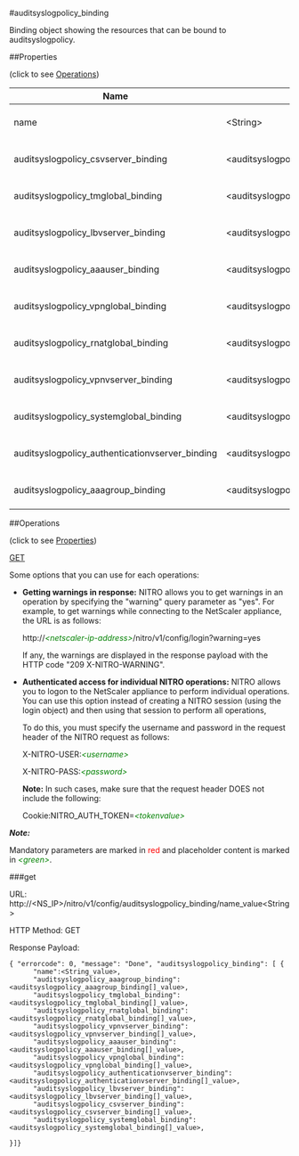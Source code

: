#auditsyslogpolicy_binding

Binding object showing the resources that can be bound to auditsyslogpolicy.


##Properties 
<span>(click to see [Operations](#operations))</span>


<table><thead><tr><th>Name</th><th> Data Type</th><th> Permissions</th><th>Description</th></tr></thead><tbody><tr><td>name</td><td>&lt;String></td><td>Read-write</td><td>Name of the policy.&lt;br>Minimum length = 1</td><tr><tr><td>auditsyslogpolicy_csvserver_binding</td><td>&lt;auditsyslogpolicy_csvserver_binding[]></td><td>Read-only</td><td>csvserver that can be bound to auditsyslogpolicy.</td><tr><tr><td>auditsyslogpolicy_tmglobal_binding</td><td>&lt;auditsyslogpolicy_tmglobal_binding[]></td><td>Read-only</td><td>tmglobal that can be bound to auditsyslogpolicy.</td><tr><tr><td>auditsyslogpolicy_lbvserver_binding</td><td>&lt;auditsyslogpolicy_lbvserver_binding[]></td><td>Read-only</td><td>lbvserver that can be bound to auditsyslogpolicy.</td><tr><tr><td>auditsyslogpolicy_aaauser_binding</td><td>&lt;auditsyslogpolicy_aaauser_binding[]></td><td>Read-only</td><td>aaauser that can be bound to auditsyslogpolicy.</td><tr><tr><td>auditsyslogpolicy_vpnglobal_binding</td><td>&lt;auditsyslogpolicy_vpnglobal_binding[]></td><td>Read-only</td><td>vpnglobal that can be bound to auditsyslogpolicy.</td><tr><tr><td>auditsyslogpolicy_rnatglobal_binding</td><td>&lt;auditsyslogpolicy_rnatglobal_binding[]></td><td>Read-only</td><td>rnatglobal that can be bound to auditsyslogpolicy.</td><tr><tr><td>auditsyslogpolicy_vpnvserver_binding</td><td>&lt;auditsyslogpolicy_vpnvserver_binding[]></td><td>Read-only</td><td>vpnvserver that can be bound to auditsyslogpolicy.</td><tr><tr><td>auditsyslogpolicy_systemglobal_binding</td><td>&lt;auditsyslogpolicy_systemglobal_binding[]></td><td>Read-only</td><td>systemglobal that can be bound to auditsyslogpolicy.</td><tr><tr><td>auditsyslogpolicy_authenticationvserver_binding</td><td>&lt;auditsyslogpolicy_authenticationvserver_binding[]></td><td>Read-only</td><td>authenticationvserver that can be bound to auditsyslogpolicy.</td><tr><tr><td>auditsyslogpolicy_aaagroup_binding</td><td>&lt;auditsyslogpolicy_aaagroup_binding[]></td><td>Read-only</td><td>aaagroup that can be bound to auditsyslogpolicy.</td><tr></tbody></table>
##Operations 
<span>(click to see [Properties](#properties))</span>


[GET](#get)


Some options that you can use for each operations:
<ul><li><p><b>Getting warnings in response:</b> NITRO allows you to get warnings in an operation by specifying the "warning" query parameter as "yes". For example, to get warnings while connecting to the NetScaler appliance, the URL is as follows:</p><p>http://<span style="color:green;font-style:italic;">&lt;netscaler-ip-address&gt;</span>/nitro/v1/config/login?warning=yes</p><p>If any, the warnings are displayed in the response payload with the HTTP code "209 X-NITRO-WARNING".</p></li><li><p><b>Authenticated access for individual NITRO operations:</b> NITRO allows you to logon to the NetScaler appliance to perform individual operations. You can use this option instead of creating a NITRO session (using the login object) and then using that session to perform all operations,</p><p>To do this, you must specify the username and password in the request header of the NITRO request as follows:</p><p>X-NITRO-USER:<span style="color:green;font-style:italic;">&lt;username&gt;</span></p><p>X-NITRO-PASS:<span style="color:green;font-style:italic;">&lt;password&gt;</span></p><p><b>Note:</b> In such cases, make sure that the request header DOES not include the following:</p><p>Cookie:NITRO_AUTH_TOKEN=<span style="color:green;font-style:italic;">&lt;tokenvalue&gt;</span></p></li></ul>



***Note:*** 
Mandatory parameters are marked in <span style="color:#FF0000;">red</span> and placeholder content is marked in <span style="color:green;font-style:italic">&lt;green&gt;</span>.

###get



URL: http://&lt;NS_IP&gt;/nitro/v1/config/auditsyslogpolicy_binding/name_value&lt;String&gt;
HTTP Method: GET
Response Payload: ```{ "errorcode": 0, "message": "Done", "auditsyslogpolicy_binding": [ {      "name":<String_value>,      "auditsyslogpolicy_aaagroup_binding":<auditsyslogpolicy_aaagroup_binding[]_value>,      "auditsyslogpolicy_tmglobal_binding":<auditsyslogpolicy_tmglobal_binding[]_value>,      "auditsyslogpolicy_rnatglobal_binding":<auditsyslogpolicy_rnatglobal_binding[]_value>,      "auditsyslogpolicy_vpnvserver_binding":<auditsyslogpolicy_vpnvserver_binding[]_value>,      "auditsyslogpolicy_aaauser_binding":<auditsyslogpolicy_aaauser_binding[]_value>,      "auditsyslogpolicy_vpnglobal_binding":<auditsyslogpolicy_vpnglobal_binding[]_value>,      "auditsyslogpolicy_authenticationvserver_binding":<auditsyslogpolicy_authenticationvserver_binding[]_value>,      "auditsyslogpolicy_lbvserver_binding":<auditsyslogpolicy_lbvserver_binding[]_value>,      "auditsyslogpolicy_csvserver_binding":<auditsyslogpolicy_csvserver_binding[]_value>,      "auditsyslogpolicy_systemglobal_binding":<auditsyslogpolicy_systemglobal_binding[]_value>,}]}```



